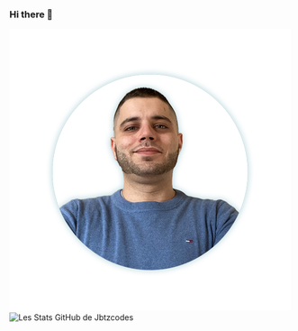 ### Hi there 👋
![Cover](https://github.com/jbtzcodes/jbtzcodes/blob/main/img/Image-profil.png)
![Les Stats GitHub de Jbtzcodes](https://github-readme-stats.vercel.app/api?username=jbtzcodes&show_icons=true)
<!--
**jbtzcodes/jbtzcodes** is a ✨ _special_ ✨ repository because its `README.md` (this file) appears on your GitHub profile.

Here are some ideas to get you started:

- 🔭 I’m currently working on ...
- 🌱 I’m currently learning ...
- 👯 I’m looking to collaborate on ...
- 🤔 I’m looking for help with ...
- 💬 Ask me about ...
- 📫 How to reach me: ...
- 😄 Pronouns: ...
- ⚡ Fun fact: ...
-->


